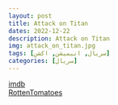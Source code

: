 ```yaml
---
layout: post
title: Attack on Titan
dates: 2022-12-22
description: Attack on Titan
img: attack_on_titan.jpg
tags: [سریال, انیمیشن, اکشن]
categories: [سریال]
---
```


[imdb](https://www.imdb.com/title/tt2560140/reference/)  
[RottenTomatoes](https://www.rottentomatoes.com/tv/attack_on_titan)